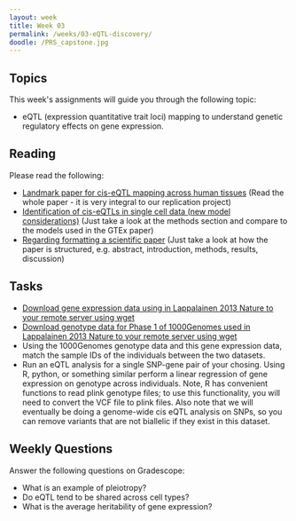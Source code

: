 ```yaml
---
layout: week
title: Week 03
permalink: /weeks/03-eQTL-discovery/
doodle: /PRS_capstone.jpg
---
```


## Topics

This week's assignments will guide you through the following topic:
* eQTL (expression quantitative trait loci) mapping to understand genetic regulatory effects on gene expression. 

## Reading

Please read the following:
* [Landmark paper for cis-eQTL mapping across human tissues](https://www.ncbi.nlm.nih.gov/pmc/articles/PMC7737656/)
  (Read the whole paper - it is very integral to our replication project)
* [Identification of cis-eQTLs in single cell data (new model considerations)](https://pubmed.ncbi.nlm.nih.gov/35545678/)
  (Just take a look at the methods section and compare to the models used in the GTEx paper)
* [Regarding formatting a scientific paper](https://www.sciencedirect.com/science/article/pii/S0002929720300781)
  (Just take a look at how the paper is structured, e.g. abstract, introduction, methods, results, discussion)

## Tasks

* [Download gene expression data using in Lappalainen 2013 Nature to your remote server using wget](https://www.ebi.ac.uk/arrayexpress/files/E-GEUV-3/GD462.GeneQuantRPKM.50FN.samplename.resk10.txt.gz)
* [Download genotype data for Phase 1 of 1000Genomes used in Lappalainen 2013 Nature to your remote server using wget](http://ftp.1000genomes.ebi.ac.uk/vol1/ftp/release/20110521/ALL.chr22.phase1_release_v3.20101123.snps_indels_svs.genotypes.vcf.gz.tbi)
* Using the 1000Genomes genotype data and this gene expression data, match the sample IDs of the individuals between the two datasets. 
* Run an eQTL analysis for a single SNP-gene pair of your chosing. Using R, python, or something similar perform a linear regression of gene expression on genotype across individuals. Note, R has convenient functions to read plink genotype files; to use this functionality, you will need to convert the VCF file to plink files. Also note that we will eventually be doing a genome-wide cis eQTL analysis on SNPs, so you can remove variants that are not biallelic if they exist in this dataset. 

## Weekly Questions

Answer the following questions on Gradescope:

* What is an example of pleiotropy?
* Do eQTL tend to be shared across cell types? 
* What is the average heritability of gene expression? 



